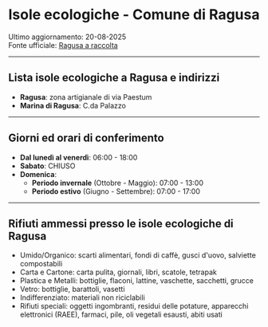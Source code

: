 # Isole ecologiche - Comune di Ragusa

Ultimo aggiornamento: 20-08-2025  
Fonte ufficiale: [Ragusa a raccolta](https://ragusaraccolta.it/ccr/)  

---

## Lista isole ecologiche a Ragusa e indirizzi

- **Ragusa**: zona artigianale di via Paestum
- **Marina di Ragusa**: C.da Palazzo

---

## Giorni ed orari di conferimento

- **Dal lunedì al venerdì**: 06:00 - 18:00
- **Sabato**: CHIUSO
- **Domenica**: 
  - **Periodo invernale** (Ottobre - Maggio): 07:00 - 13:00
  - **Periodo estivo** (Giugno - Settembre): 07:00 - 17:00

---

## Rifiuti ammessi presso le isole ecologiche di Ragusa

- Umido/Organico: scarti alimentari, fondi di caffè, gusci d'uovo, salviette compostabili
- Carta e Cartone: carta pulita, giornali, libri, scatole, tetrapak
- Plastica e Metalli: bottiglie, flaconi, lattine, vaschette, sacchetti, grucce
- Vetro: bottiglie, barattoli, vasetti
- Indifferenziato: materiali non riciclabili
- Rifiuti speciali: oggetti ingombranti, residui delle potature, apparecchi elettronici (RAEE), farmaci, pile, oli vegetali esausti, abiti usati